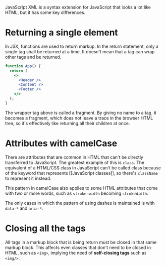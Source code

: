 JavaScript XML is a syntax extension for JavaScript that looks a lot like HTML, but it has some key differences.

# Returning a single element

In JSX, functions are used to return markup. In the return statement, only a single tag shall be returned at a time. It doesn't mean that a tag can wrap other tags and be returned.

```jsx
function App() {
  return (
    <>
      <Header />
      <Content />
      <Footer />
    </>
  );
}
```

The wrapper tag above is called a fragment. By giving no name to a tag, it becomes a fragment, which does not leave a trace in the browser HTML tree, so it's effectively like returning all their children at once.

# Attributes with camelCase

There are attributes that are common in HTML that can't be directly transferred to JavaScript. The greatest example of this is `class`. The equivalent of a HTML/CSS class in JavaScript can't be called class because of the keyword that represents [[JavaScript classes]], so there's `className` to represent it instead.

This pattern in camelCase also applies to some HTML attributes that come with two or more words, such as `stroke-width` becoming `strokeWidth`. 

The only cases in which the pattern of using dashes is maintained is with `data-*` and `aria-*`.

# Closing all the tags

All tags in a markup block that is being return must be closed in that same markup block. This affects even classes that don't need to be closed in HTML, such as `<img>`, implying the need of **self-closing tags** such as `<img/>`.